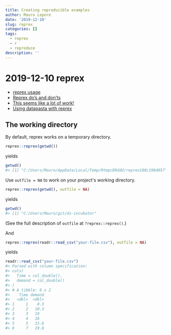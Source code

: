 ```yaml
---
title: Creating reproducible examples
author: Mauro Lepore
date: '2019-12-10'
slug: reprex
categories: []
tags:
  - reprex
  - r
  - reproduce
description: ''
---
```




# 2019-12-10 reprex

* [reprex usage](https://reprex.tidyverse.org/index.html#usage)
* [Reprex do’s and don’ts](https://reprex.tidyverse.org/articles/reprex-dos-and-donts.html)
* [This seems like a lot of work!](https://reprex.tidyverse.org/articles/reprex-dos-and-donts.html#this-seems-like-a-lot-of-work)
* [Using datapasta with reprex](https://reprex.tidyverse.org/articles/articles/datapasta-reprex.html)



## The working directory

By default, reprex works on a temporary directory.

```r
reprex::reprex(getwd())
```

yields

``` r
getwd()
#> [1] "C:/Users/Mauro/AppData/Local/Temp/RtmpcDRddU/reprex108c190d657"
```



Use `outfile = NA` to work on your project's working directory.

```r
reprex::reprex(getwd(), outfile = NA)
```

yields

``` r
getwd()
#> [1] "C:/Users/Mauro/git/ds-incubator"
```

(See the full description of `outfile` at `?reprex::reprex()`.)



And

```r
reprex::reprex(readr::read_csv("your-file.csv"), outfile = NA)
```

yields

``` r
readr::read_csv("your-file.csv")
#> Parsed with column specification:
#> cols(
#>   Time = col_double(),
#>   demand = col_double()
#> )
#> # A tibble: 6 x 2
#>    Time demand
#>   <dbl>  <dbl>
#> 1     1    8.3
#> 2     2   10.3
#> 3     3   19  
#> 4     4   16  
#> 5     5   15.6
#> 6     7   19.8
```
